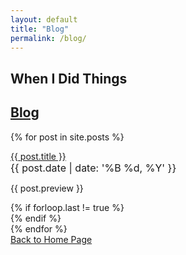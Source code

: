 ```yaml
---
layout: default
title: "Blog"
permalink: /blog/
---
```


<div id="blog" class="container text-center" style="min-height:100vh">
	<h2 class="heading-1 top-margin"><span><strong>When</strong> I Did Things</span></h2>
	<h2><strong><u>Blog</u></strong></h2>
	<div class="form-group"></div>
		{% for post in site.posts %}
			<div class="text-left">
			<p><a href="{{ post.url }}">{{ post.title }}</a><br><span style='font-size: 16px'>{{ post.date | date: '%B %d, %Y' }}</span></p>
			<p>{{ post.preview }}</p>
			{% if forloop.last != true %}<div class="form-group"></div>{% endif %}
			</div>
		{% endfor %}
	<div class="form-group"></div>
	<a href="/" id="homeButton" class="btn btn-default text-uppercase reveal-bottom-scale">Back to Home Page</a>
</div>

{% include footer.html %}